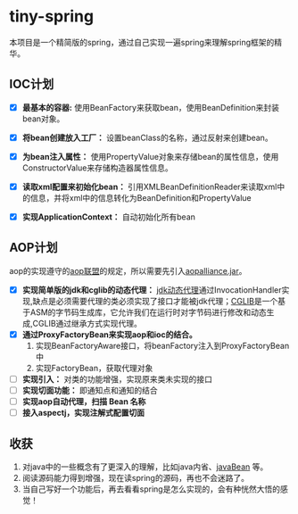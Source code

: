 # tiny-spring
本项目是一个精简版的spring，通过自己实现一遍spring来理解spring框架的精华。

## IOC计划
* [x] **最基本的容器:** 使用BeanFactory来获取bean，使用BeanDefinition来封装bean对象。
* [x] **将bean创建放入工厂：** 设置beanClass的名称，通过反射来创建bean。
* [x] **为bean注入属性：** 使用PropertyValue对象来存储bean的属性信息，使用ConstructorValue来存储构造器属性信息。
* [x] **读取xml配置来初始化bean：** 引用XMLBeanDefinitionReader来读取xml中的信息，并将xml中的信息转化为BeanDefinition和PropertyValue
* [x] **实现ApplicationContext：** 自动初始化所有bean


## AOP计划
aop的实现遵守的[aop联盟](http://aopalliance.sourceforge.net/)的规定，所以需要先引入[aopalliance.jar](https://mvnrepository.com/artifact/aopalliance/aopalliance)。
* [x] **实现简单版的jdk和cglib的动态代理：** [jdk动态代理](https://blog.csdn.net/wangdong5678999/article/details/72801623)通过InvocationHandler实现,缺点是必须需要代理的类必须实现了接口才能被jdk代理；[CGLIB](https://github.com/cglib/cglib)是一个基于ASM的字节码生成库，它允许我们在运行时对字节码进行修改和动态生成,CGLIB通过继承方式实现代理。
* [x] **通过ProxyFactoryBean来实现aop和ioc的结合。**
   1. 实现BeanFactoryAware接口，将beanFactory注入到ProxyFactoryBean中
   2. 实现FactoryBean，获取代理对象
* [ ] **实现引入：** 对类的功能增强，实现原来类未实现的接口
* [ ] **实现切面功能：** 即通知点和通知的结合
* [ ] **实现aop自动代理，扫描 Bean 名称**
* [ ] **接入aspectj，实现注解式配置切面**

## 收获
1. 对java中的一些概念有了更深入的理解，比如java内省、[javaBean](https://blog.csdn.net/zhuwenchao90/article/details/54893253) 等。
2. 阅读源码能力得到增强，现在读spring的源码，再也不会迷路了。
3. 当自己写好一个功能后，再去看看spring是怎么实现的，会有种恍然大悟的感觉！
